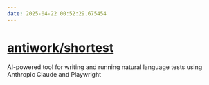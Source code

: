 ```yaml
---
date: 2025-04-22 00:52:29.675454
---
```


# [antiwork/shortest](https://github.com/antiwork/shortest)

AI-powered tool for writing and running natural language tests using Anthropic Claude and Playwright